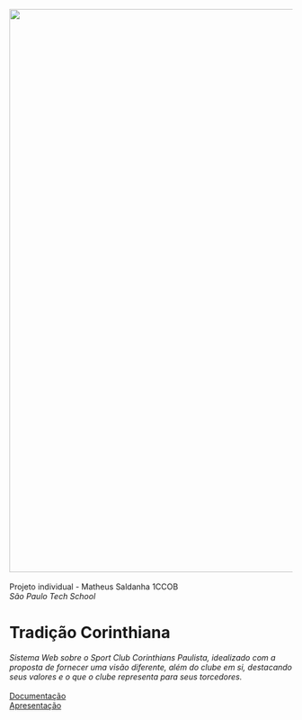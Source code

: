 <img src="https://i.pinimg.com/originals/93/5e/4a/935e4aea310e635d9cc7831b743cc9ff.jpg" width='1000px'> <img> <br> <br>
Projeto individual - Matheus Saldanha 1CCOB<br> 
<i>São Paulo Tech School</i>

<h1>Tradição Corinthiana</h1>
<i>Sistema Web sobre o Sport Club Corinthians Paulista, idealizado com a proposta de fornecer uma visão diferente, além do clube em si, destacando seus valores e o que o clube representa para seus torcedores.</i><br><br>
<a href="https://bandteccom-my.sharepoint.com/:w:/g/personal/matheus_amaral_sptech_school/EVCSvv8i6lZIvkBPaVZSQK8B-R8ICwyfnioJfJRLUobciw"> Documentação </a><br>
<a href="https://www.canva.com/design/DAGXtxNRr74/p2kQkz-Q4p3je737YhdhKA/edit?utm_content=DAGXtxNRr74&utm_campaign=designshare&utm_medium=link2&utm_source=sharebutton"> Apresentação </a>
